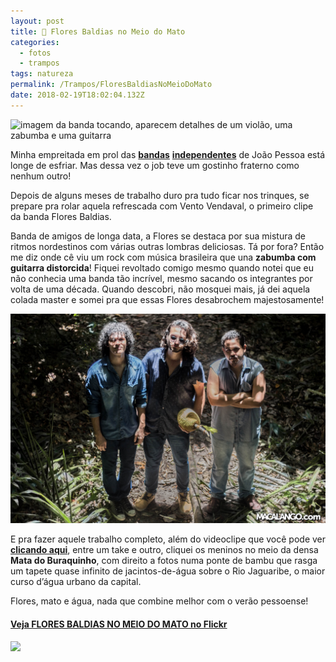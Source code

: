 ```yaml
---
layout: post
title: 🌱 Flores Baldias no Meio do Mato
categories:
  - fotos
  - trampos
tags: natureza
permalink: /Trampos/FloresBaldiasNoMeioDoMato
date: 2018-02-19T18:02:04.132Z
---
```

![imagem da banda tocando, aparecem detalhes de um violão, uma zabumba e uma guitarra](/images/uploads/1_4g9pprue7pf49fa-atchrq.png)

Minha empreitada em prol das [**bandas**](/Trampos/LugarSemDirecao-LosCabrasGigantes) [**independentes**](/Trampos/LugarSemDirecao-LosCabrasGigantes) de João Pessoa está longe de esfriar. Mas dessa vez o job teve um gostinho fraterno como nenhum outro!

Depois de alguns meses de trabalho duro pra tudo ficar nos trinques, se prepare pra rolar aquela refrescada com Vento Vendaval, o primeiro clipe da banda Flores Baldias.

Banda de amigos de longa data, a Flores se destaca por sua mistura de ritmos nordestinos com várias outras lombras deliciosas. Tá por fora? Então me diz onde cê viu um rock com música brasileira que una **zabumba com guitarra distorcida**! Fiquei revoltado comigo mesmo quando notei que eu não conhecia uma banda tão incrível, mesmo sacando os integrantes por volta de uma década. Quando descobri, não mosquei mais, já dei aquela colada master e somei pra que essas Flores desabrochem majestosamente!

![](/images/uploads/1_bb_mmlru76tbetzujgkw_a.png)

E pra fazer aquele trabalho completo, além do videoclipe que você pode ver **[clicando aqui](/videos/trampos/2018/02/20/vento-vendaval-ao-vivo-flores-baldias.html)**, entre um take e outro, cliquei os meninos no meio da densa **Mata do Buraquinho**, com direito a fotos numa ponte de bambu que rasga um tapete quase infinito de jacintos-de-água sobre o Rio Jaguaribe, o maior curso d’água urbano da capital.

Flores, mato e água, nada que combine melhor com o verão pessoense!

#### **[Veja FLORES BALDIAS NO MEIO DO MATO no Flickr](https://flic.kr/s/aHsksydHHg)**

![](/images/uploads/1_4rm8hbnf_0k27-y5mcctcw.png)